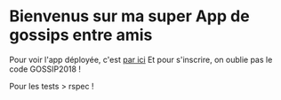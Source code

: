 # Bienvenus sur ma super App de gossips entre amis

Pour voir l'app déployée, c'est [par ici](https://justikro-gossips.herokuapp.com/)
Et pour s'inscrire, on oublie pas le code GOSSIP2018 !

Pour les tests > rspec !